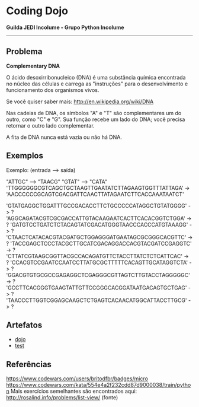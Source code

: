 # Coding Dojo

**Guilda JEDI Incolume - Grupo Python Incolume**

---

## Problema

**Complementary DNA**

O ácido desoxirribonucleico (DNA) é uma substância química encontrada no núcleo das células e carrega as "instruções" para o desenvolvimento e funcionamento dos organismos vivos.

Se você quiser saber mais: http://en.wikipedia.org/wiki/DNA

Nas cadeias de DNA, os símbolos "A" e "T" são complementares um do outro, como "C" e "G". Sua função recebe um lado do DNA; você precisa retornar o outro lado complementar. 

A fita de DNA nunca está vazia ou não há DNA.


## Exemplos

Exemplo: (entrada --> saída)

"ATTGC" --> "TAACG"
"GTAT" --> "CATA"
'TTGGGGGGCGTCAGCTGCTAAGTTGAATATCTTAGAAGTGGTTTATTAGA' -> 'AACCCCCCGCAGTCGACGATTCAACTTATAGAATCTTCACCAAATAATCT'

'GTATGAGGCTGGATTTGCCGACACCTTCTGCCCCCATAGGCTGTATGGGG' -> ?
'AGGCAGATACGTCGCGACCATTGTACAAGAATCACTTCACACGGTCTGGA' -> ?
'GATGTCCTGATCTCTACAGTATCGACATGGGTAACCCACCCATGTAAAGG' -> ?
'CTAACTCATACACGTACGATGCTGGAGGGATGAATAGCGCGGGCACGTTC' -> ?
'TACCGAGCTCCCTACGCTTGCATCGACAGGACCACGTACGATCCGAGGTC' -> ?
'CTTATCGTAAGCGGTTACGCCACAGATGTTCTACCTTATCTCTCATTCAC' -> ?
'CCACGTCCGAATCCAATCCTTATGCGCTTTTTCACAGTTGCATAGGTCTA' -> ?
'GGACGTGTGCGCCGAGAGGCTCGAGGGCGTTAGTCTTGTACCTAGGGGGC' -> ?
'GCCTTCACGGGTGAAGTATTGTTCCGGGCACGGATAATGACAGTGCTGAG' -> ?
'TAACCCTTGGTCGGAGCAAGCTCTGAGTCACAACATGGCATTACCTTGCG' -> ?

## Artefatos

- [dojo](./dojo20220824.py)
- [test](./problema1.md)

## Referências

https://www.codewars.com/users/britodfbr/badges/micro
https://www.codewars.com/kata/554e4a2f232cdd87d9000038/train/python
Mais exercícios semelhantes são encontrados aqui: http://rosalind.info/problems/list-view/ (fonte)

